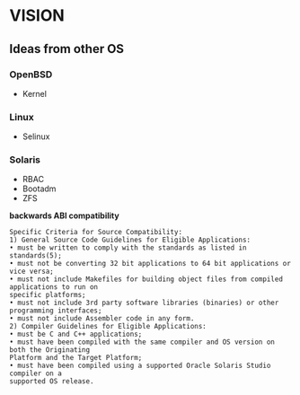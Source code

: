 # VISION

## Ideas from other OS

### OpenBSD

* Kernel

### Linux

* Selinux

### Solaris

* RBAC
* Bootadm
* ZFS

**backwards ABI compatibility**

```
Specific Criteria for Source Compatibility:
1) General Source Code Guidelines for Eligible Applications:
• must be written to comply with the standards as listed in standards(5);
• must not be converting 32 bit applications to 64 bit applications or vice versa;
• must not include Makefiles for building object files from compiled applications to run on
specific platforms;
• must not include 3rd party software libraries (binaries) or other programming interfaces;
• must not include Assembler code in any form.
2) Compiler Guidelines for Eligible Applications:
• must be C and C++ applications;
• must have been compiled with the same compiler and OS version on both the Originating
Platform and the Target Platform;
• must have been compiled using a supported Oracle Solaris Studio compiler on a
supported OS release. 
```

